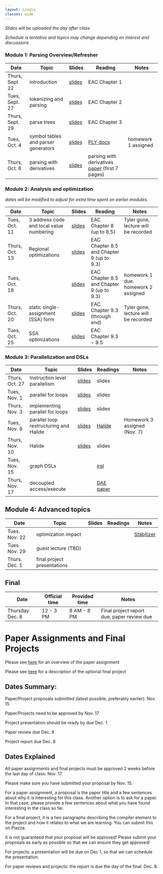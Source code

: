 ```yaml
---
layout: single
classes: wide
---
```


_Slides will be uploaded the day after class_

_Schedule is tentative and topics may change depending on interest and discussions_

### Module 1: Parsing Overview/Refresher

| Date             | Topic    | Slides |   Reading |  Notes 
|------------------|----------|--------|----------------|-
| Thurs, Sept. 22  |  introduction           |   [slides](lectures/CSE211Sept22_fa2022.pdf)     | EAC Chapter 1 | 
| Tues, Sept. 27   |  tokenizing and parsing                |   [slides](lectures/CSE211Sept27_fa2022.pdf)     | EAC Chapter 2 |
| Thurs, Sept. 29  |  parse trees  |  [slides](lectures/CSE211Sept29_fa2022.pdf)      | EAC Chapter 3 | 
| Tues, Oct. 4     | symbol tables and parser generators  |   [slides](lectures/CSE211Oct4_fa2022.pdf)     | [PLY docs](https://www.dabeaz.com/ply/) | homework 1 assigned
| Thurs, Oct. 6    |  parsing with derivatives             |   [slides](lectures/CSE211Oct6_fa2022.pdf)     | parsing with derivatives [paper](https://www.ccs.neu.edu/home/turon/re-deriv.pdf) (first 7 pages)


### Module 2: Analysis and optimization

_dates will be modified to adjust for extra time spent on earlier modules._

| Date             | Topic    | Slides | Reading | Notes
|------------------|----------|--------|----------------|-
| Tues, Oct. 11    | 3 address code and local value numbering     |  [slides](lectures/CSE211Oct11_fa2022.pdf)       | EAC Chapter 8 (up to 8.5) | Tyler gone, lecture will be recorded
| Thurs, Oct. 13   | Regional optimizations                           |   [slides](lectures/CSE211Oct13_fa2022.pdf)       | EAC Chapter 8.5 and Chapter 9 (up to 9.3) | 
| Tues, Oct. 18    |         |    [slides](lectures/CSE211Oct18_fa2022.pdf)     | EAC Chapter 8.5 and Chapter 9 (up to 9.3) | homework 1 due. homework 2 assigned
| Thurs, Oct. 20   | static single-assignment (SSA) form                       |    [slides](lectures/CSE211Oct20_fa2022.pdf)      | EAC Chapter 9.3 (through end) | Tyler gone, lecture will be recorded
| Tues, Oct. 25    | SSA optimizations |  [slides](lectures/CSE211Oct25_fa2022.pdf)     | EAC Chapter 9.3 - 9.5  | 



### Module 3: Parallelization and DSLs

| Date             | Topic    | Slides |  Readings | Notes
|------------------|----------|--------|----------------|-
| Thurs, Oct. 27   | Instruction level parallelism |  [slides](lectures/CSE211Oct27_fa2022.pdf) | slides
| Tues, Nov. 1     | parallel for loops                       |   [slides](lectures/CSE211Nov1_fa2022.pdf)    | slides | 
| Thurs, Nov. 3    | implementing parallel for loops           |    [slides](lectures/CSE211Nov3_fa2022.pdf)                | slides |
| Tues, Nov. 8     | parallel loop restructuring and Halide        |  [slides](lectures/CSE211Nov8_fa2022.pdf)                  | [Halide](http://people.csail.mit.edu/jrk/halide-pldi13.pdf) | Homework 3 assigned (Nov. 7) |  
| Thurs, Nov. 10     | Halide          |    [slides](lectures/CSE211Nov10_fa2022.pdf)                  | slides |  
| Tues, Nov. 15    | graph DSLs                                   |                   | [irgl](https://cs.rochester.edu/~sree/papers/sree-oopsla2016.pdf)       | 
| Thurs, Nov. 17   | decoupled access/execute        |                    | [DAE paper](https://courses.cs.washington.edu/courses/cse590g/04sp/Smith-1982-Decoupled-Access-Execute-Computer-Architectures.pdf) | 



## Module 4: Advanced topics

| Date             | Topic    | Slides  | Readings | Notes
|------------------|----------|--------|----------------|- 
| Tues. Nov. 22   | optimization impact      | |       | [Stabilizer](https://people.cs.umass.edu/~emery/pubs/stabilizer-asplos13.pdf) | 
| Tues. Nov. 29   | guest lecture (TBD)          |      |  | 
| Thurs. Dec. 1   | final project presentations  |      |  | 


## Final


| Date             | Official time    | Provided time | Notes
|------------------|----------|--------|----------------
| Thursday Dec. 8     | 12 - 3 PM    | 8 AM - 8 PM      | Final project report due, paper review due


# Paper Assignments and Final Projects

Please see [here](overview.html#paper-assignment) for an overview of the paper assignment

Please see [here](overview.html#final-project) for a description of the optional final project

## Dates Summary:

Paper/Project proposals submitted (latest possible, preferably earlier): Nov. 15

Paper/Projects need to be approved by Nov. 17

Project presentation should be ready by due Dec. 1

Paper review due Dec. 8

Project report due Dec. 8


## Dates Explained

All paper assignments and final projects must be approved 2 weeks before the last day of class: Nov. 17.

Please make sure you have submitted your proposal by Nov. 15.

For a paper assignment, a proposal is the paper title and a few sentences about why it is interesting for this class. Another option is to ask for a paper. In that case, please provide a few sentences about what you have found interesting in the class so far.

For a final project, it is a two paragraphs describing the compiler element to the project and how it relates to what we are learning. You can submit this on Piazza.

It is not guaranteed that your proposal will be approved! Please submit your proposals as early as possible so that we can ensure they get approved!

For projects: a presentation will be due on Dec 1, so that we can schedule the presentation.

For paper reviews and projects: the report is due the day of the final: Dec. 8.
